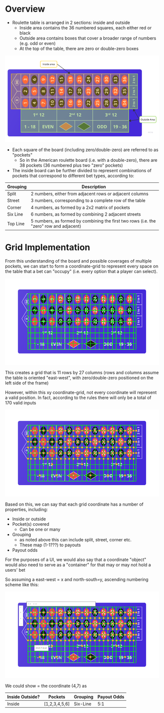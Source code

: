 # Overview

- Roulette table is arranged in 2 sections: inside and outside
  - Inside area contains the 36 numbered squares, each either red or black
  - Outside area contains boxes that cover a broader range of numbers (e.g. odd or even)
  - At the top of the table, there are zero or double-zero boxes 

![alt text](img/table_anatomy.png)

- Each square of the board (including zero/double-zero) are referred to as "pockets"
  - So in the American roulette board (i.e. with a double-zero), there are 38 pockets (36 numbered plus two "zero" pockets)
- The inside board can be further divided to represent combinations of pockets that correspond to different bet types, according to:

| Grouping | Description                                              |
| -------- | -------------------------------------------------------- |
| Split    | 2 numbers, either from adjacent rows or adjacent columns |
| Street   | 3 numbers, corresponding to a complete row of the table  |
| Corner   | 4 numbers, as formed by a 2x2 matrix of pockets          |
| Six Line | 6 numbers, as formed by combining 2 adjacent streets     |
| Top Line | 5 numbers, as formed by combining the first two rows (i.e. the "zero" row and adjacent) | 

# Grid Implementation

From this understanding of the board and possible coverages of multiple pockets, we can start to form a coordinate-grid to represent every space on the table that a bet can "occupy" (i.e. every option that a player can select).

![alt text](img/table_grid.png)

This creates a grid that is 11 rows by 27 columns (rows and columns assume the table is oriented "east-west", with zero/double-zero positioned on the left side of the frame)

However, within this xy coordinate-grid, not every coordinate will represent a valid position.  In fact, according to the rules there will only be a total of 170 valid inputs

![alt text](img/table_grid_valid.png)

Based on this, we can say that each grid coordinate has a number of properties, including:
- Inside or outside
- Pocket(s) covered
  - Can be one or many
- Grouping
  - as noted above this can include split, street, corner etc.
  - These map (1-1???) to payouts
- Payout odds 

For the purposes of a UI, we would also say that a coordinate "object" would also need to serve as a "container" for that may or may not hold a users' bet 

So assuming a east-west = x and north-south=y, ascending numbering scheme like this:

![alt text](img/table_grid_valid_numbered.png)

We could show = the coordinate (4,7) as 

| Inside Outside? | Pockets | Grouping | Payout Odds | 
| --------------- | ------- | -------- | ----------- |
| Inside | [1,2,3,4,5,6] | Six-Line | 5:1 |


